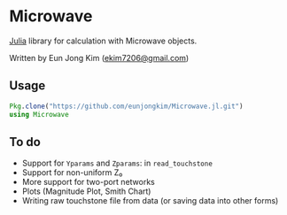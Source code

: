# Microwave
[Julia](julialang.org) library for calculation with Microwave objects.

Written by Eun Jong Kim (ekim7206@gmail.com)

## Usage
```jl
Pkg.clone("https://github.com/eunjongkim/Microwave.jl.git")
using Microwave
```
## To do
- Support for `Yparams` and `Zparams`: in `read_touchstone`
- Support for non-uniform Z₀
- More support for two-port networks
- Plots (Magnitude Plot, Smith Chart)
- Writing raw touchstone file from data (or saving data into other forms)
